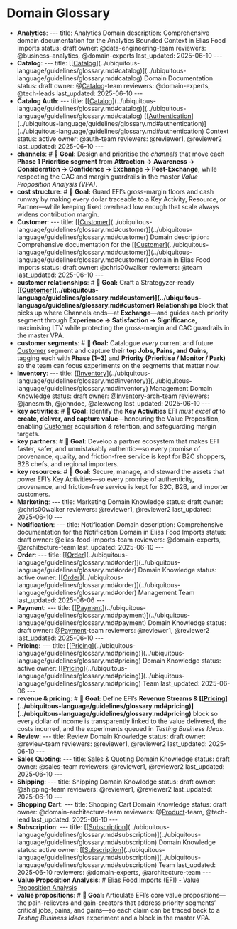 # Domain Glossary

- **Analytics**: --- title: Analytics Domain description: Comprehensive domain documentation for the Analytics Bounded Context in Elias Food Imports status: draft owner: @data-engineering-team reviewers: @business-analytics, @domain-experts last_updated: 2025-06-10 ---
- **Catalog**: --- title: [[[Catalog](../ubiquitous-language/guidelines/glossary.md#catalog)](../ubiquitous-language/guidelines/glossary.md#catalog)](../ubiquitous-language/guidelines/glossary.md#catalog) Domain Documentation status: draft owner: @[Catalog](../ubiquitous-language/guidelines/glossary.md#catalog)-team reviewers: @domain-experts, @tech-leads last_updated: 2025-06-10 ---
- **Catalog Auth**: --- title: [[[Catalog](../ubiquitous-language/guidelines/glossary.md#catalog)](../ubiquitous-language/guidelines/glossary.md#catalog)](../ubiquitous-language/guidelines/glossary.md#catalog) [[[Authentication](../ubiquitous-language/guidelines/glossary.md#authentication)](../ubiquitous-language/guidelines/glossary.md#authentication)](../ubiquitous-language/guidelines/glossary.md#authentication) Context status: active owner: @auth-team reviewers: @reviewer1, @reviewer2 last_updated: 2025-06-10 ---
- **channels**: # **🎯 Goal:** Design and prioritise the *channels* that move each **Phase 1 Prioritise segment** from **Attraction → Awareness → Consideration → Confidence → Exchange → Post-Exchange**, while respecting the CAC and margin guardrails in the master *Value Proposition Analysis (VPA)*.
- **cost structure**: # **🎯 Goal:** Guard EFI’s gross-margin floors and cash runway by making every dollar traceable to a Key Activity, Resource, or Partner—while keeping fixed overhead low enough that scale always widens contribution margin.
- **Customer**: --- title: [[[Customer](../ubiquitous-language/guidelines/glossary.md#customer)](../ubiquitous-language/guidelines/glossary.md#customer)](../ubiquitous-language/guidelines/glossary.md#customer) Domain description: Comprehensive documentation for the [[[Customer](../ubiquitous-language/guidelines/glossary.md#customer)](../ubiquitous-language/guidelines/glossary.md#customer)](../ubiquitous-language/guidelines/glossary.md#customer) domain in Elias Food Imports status: draft owner: @chris00walker reviewers: @team last_updated: 2025-06-10 ---
- **customer relationships**: # **🎯 Goal:** Craft a Strategyzer-ready **[[[Customer](../ubiquitous-language/guidelines/glossary.md#customer)](../ubiquitous-language/guidelines/glossary.md#customer)](../ubiquitous-language/guidelines/glossary.md#customer) Relationships** block that picks up where Channels ends—at **Exchange**—and guides each priority segment through **Experience → Satisfaction → Significance**, maximising LTV while protecting the gross-margin and CAC guardrails in the master VPA.
- **customer segments**: # **🎯 Goal:** Catalogue *every* current and future [Customer](../ubiquitous-language/guidelines/glossary.md#customer) segment and capture their **top Jobs, Pains, and Gains**, tagging each with **Phase (1‒3)** and **Priority (Prioritise / Monitor / Park)** so the team can focus experiments on the segments that matter now.
- **Inventory**: --- title: [[[Inventory](../ubiquitous-language/guidelines/glossary.md#inventory)](../ubiquitous-language/guidelines/glossary.md#inventory)](../ubiquitous-language/guidelines/glossary.md#inventory) Management Domain Knowledge status: draft owner: @[Inventory](../ubiquitous-language/guidelines/glossary.md#inventory)-arch-team reviewers: @janesmith, @johndoe, @alexwong last_updated: 2025-06-10 ---
- **key activities**: # **🎯 Goal:** Identify the **Key Activities** EFI *must excel at* to **create, deliver, and capture value**—honouring the Value Proposition, enabling [Customer](../ubiquitous-language/guidelines/glossary.md#customer) acquisition & retention, and safeguarding margin targets.
- **key partners**: # **🎯 Goal:** Develop a partner ecosystem that makes EFI faster, safer, and unmistakably authentic—so every promise of provenance, quality, and friction-free service is kept for B2C shoppers, B2B chefs, and regional importers.
- **key resources**: # **🎯 Goal:** Secure, manage, and steward the assets that power EFI’s Key Activities—so every promise of authenticity, provenance, and friction-free service is kept for B2C, B2B, and importer customers.
- **Marketing**: --- title: Marketing Domain Knowledge status: draft owner: @chris00walker reviewers: @reviewer1, @reviewer2 last_updated: 2025-06-10 ---
- **Notification**: --- title: Notification Domain description: Comprehensive documentation for the Notification Domain in Elias Food Imports status: draft owner: @elias-food-imports-team reviewers: @domain-experts, @architecture-team last_updated: 2025-06-10 ---
- **Order**: --- title: [[[Order](../ubiquitous-language/guidelines/glossary.md#order)](../ubiquitous-language/guidelines/glossary.md#order)](../ubiquitous-language/guidelines/glossary.md#order) Domain Knowledge status: active owner: [[[Order](../ubiquitous-language/guidelines/glossary.md#order)](../ubiquitous-language/guidelines/glossary.md#order)](../ubiquitous-language/guidelines/glossary.md#order) Management Team last_updated: 2025-06-06 ---
- **Payment**: --- title: [[[Payment](../ubiquitous-language/guidelines/glossary.md#payment)](../ubiquitous-language/guidelines/glossary.md#payment)](../ubiquitous-language/guidelines/glossary.md#payment) Domain Knowledge status: draft owner: @[Payment](../ubiquitous-language/guidelines/glossary.md#payment)-team reviewers: @reviewer1, @reviewer2 last_updated: 2025-06-10 ---
- **Pricing**: --- title: [[[Pricing](../ubiquitous-language/guidelines/glossary.md#pricing)](../ubiquitous-language/guidelines/glossary.md#pricing)](../ubiquitous-language/guidelines/glossary.md#pricing) Domain Knowledge status: active owner: [[[Pricing](../ubiquitous-language/guidelines/glossary.md#pricing)](../ubiquitous-language/guidelines/glossary.md#pricing)](../ubiquitous-language/guidelines/glossary.md#pricing) Team last_updated: 2025-06-06 ---
- **revenue & pricing**: # **🎯 Goal:** Define EFI’s **Revenue Streams & [[[Pricing](../ubiquitous-language/guidelines/glossary.md#pricing)](../ubiquitous-language/guidelines/glossary.md#pricing)](../ubiquitous-language/guidelines/glossary.md#pricing)** block so every dollar of income is transparently linked to the value delivered, the costs incurred, and the experiments queued in *Testing Business Ideas*.
- **Review**: --- title: Review Domain Knowledge status: draft owner: @review-team reviewers: @reviewer1, @reviewer2 last_updated: 2025-06-10 ---
- **Sales Quoting**: --- title: Sales & Quoting Domain Knowledge status: draft owner: @sales-team reviewers: @reviewer1, @reviewer2 last_updated: 2025-06-10 ---
- **Shipping**: --- title: Shipping Domain Knowledge status: draft owner: @shipping-team reviewers: @reviewer1, @reviewer2 last_updated: 2025-06-10 ---
- **Shopping Cart**: --- title: Shopping Cart Domain Knowledge status: draft owner: @domain-architecture-team reviewers: @[Product](../ubiquitous-language/guidelines/glossary.md#product)-team, @tech-lead last_updated: 2025-06-10 ---
- **Subscription**: --- title: [[[Subscription](../ubiquitous-language/guidelines/glossary.md#subscription)](../ubiquitous-language/guidelines/glossary.md#subscription)](../ubiquitous-language/guidelines/glossary.md#subscription) Domain Knowledge status: active owner: [[[Subscription](../ubiquitous-language/guidelines/glossary.md#subscription)](../ubiquitous-language/guidelines/glossary.md#subscription)](../ubiquitous-language/guidelines/glossary.md#subscription) Team last_updated: 2025-06-10 reviewers: @domain-experts, @architecture-team ---
- **Value Proposition Analysis**: # [Elias Food Imports (EFI) \- Value Proposition Analysis](https://www.figma.com/file/GLPem1dl33hlzAWhA7LNwW/EFI-Business-Model?type=whiteboard&node-id=0%3A1&t=rzqZYPNmgR2rqWdI-1)
- **value propositions**: # **🎯 Goal:** Articulate EFI’s core value propositions—the pain-relievers and gain-creators that address priority segments’ critical jobs, pains, and gains—so each claim can be traced back to a *Testing Business Ideas* experiment and a block in the master VPA.
